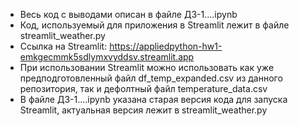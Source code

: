 - Весь код с выводами описан в файле ДЗ-1....ipynb
- Код, используемый для приложения в Streamlit лежит в файле streamlit_weather.py
- Ссылка на Streamlit: https://appliedpython-hw1-emkgecmmk5sdlymxvyddsv.streamlit.app
- При использовании Streamlit можно использовать как уже предподготовленный файл df_temp_expanded.csv из данного репозитория, так и дефолтный файл temperature_data.csv
- В файле ДЗ-1....ipynb указана старая версия кода для запуска Streamlit, актуальная версия лежит в streamlit_weather.py
